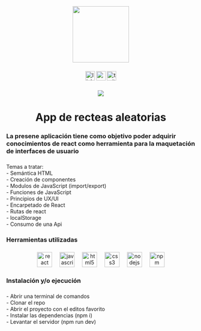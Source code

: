 <div align="center">
  <img height="150" src="https://cdn-geocp.nitrocdn.com/fDFrSSYWfGItWOEZGsrBIHnCqgylYQCG/assets/images/optimized/rev-12cb08d/www.nutrioli.com/wp-content/themes/Nutrioli/img/Familia-Nutrioli-Banner.jpg"  />
</div>

###

<div align="center">
  <img src="https://img.shields.io/static/v1?message=LinkedIn&logo=linkedin&label=&color=0077B5&logoColor=white&labelColor=&style=for-the-badge" height="25" alt="linkedin logo"  />
  <img src="https://img.shields.io/static/v1?message=Youtube&logo=youtube&label=&color=FF0000&logoColor=white&labelColor=&style=for-the-badge" height="25" alt="youtube logo"  />
  <img src="https://img.shields.io/static/v1?message=Twitter&logo=twitter&label=&color=1DA1F2&logoColor=white&labelColor=&style=for-the-badge" height="25" alt="twitter logo"  />
</div>

###

<div align="center">
  <img src="https://visitor-badge.laobi.icu/badge?page_id=jaimezzapata.jaimezzapata&"  />
</div>

###

<h1 align="center">App de recteas aleatorias</h1>

###

<h3 align="left">La presene aplicación tiene como objetivo poder adquirir conocimientos de react como herramienta para la maquetación de interfaces de usuario</h3>

###

<p align="left">Temas a tratar:<br>- Semántica HTML<br>- Creación de componentes<br>- Modulos de JavaScript (import/export)<br>- Funciones de JavaScript<br>- Principios de UX/UI<br>- Encarpetado de React<br>- Rutas de react<br>- localStorage<br>- Consumo de una Api</p>

###

<h3 align="left">Herramientas utilizadas</h3>

###

<div align="center">
  <img src="https://cdn.jsdelivr.net/gh/devicons/devicon/icons/react/react-original.svg" height="40" alt="react logo"  />
  <img width="12" />
  <img src="https://cdn.jsdelivr.net/gh/devicons/devicon/icons/javascript/javascript-original.svg" height="40" alt="javascript logo"  />
  <img width="12" />
  <img src="https://cdn.jsdelivr.net/gh/devicons/devicon/icons/html5/html5-original.svg" height="40" alt="html5 logo"  />
  <img width="12" />
  <img src="https://cdn.jsdelivr.net/gh/devicons/devicon/icons/css3/css3-original.svg" height="40" alt="css3 logo"  />
  <img width="12" />
  <img src="https://cdn.jsdelivr.net/gh/devicons/devicon/icons/nodejs/nodejs-original.svg" height="40" alt="nodejs logo"  />
  <img width="12" />
  <img src="https://cdn.jsdelivr.net/gh/devicons/devicon/icons/npm/npm-original-wordmark.svg" height="40" alt="npm logo"  />
</div>

###

<h3 align="left">Instalación y/o ejecución</h3>

###

<p align="left">- Abrir una terminal de comandos<br>- Clonar el repo<br>- Abrir el proyecto con el editos favorito<br>- Instalar las dependencias (npm i)<br>- Levantar el servidor (npm run dev)</p>

###

